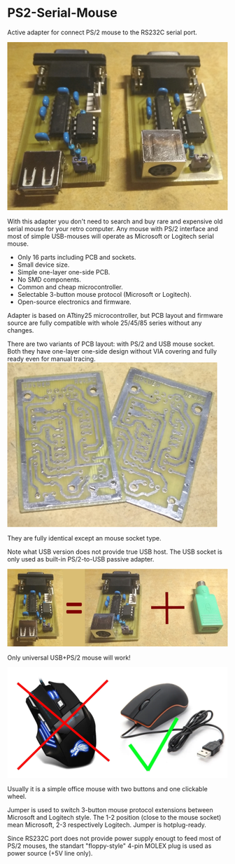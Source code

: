 # PS2-Serial-Mouse
Active adapter for connect PS/2 mouse to the RS232C serial port.

![Adapters photo](https://github.com/Quwy/PS2-Serial-Mouse/blob/main/InfoPage/devs.jpg?raw=true)

With this adapter you don't need to search and buy rare and expensive old serial mouse for your retro computer. Any mouse with PS/2 interface and most of simple USB-mouses will operate as Microsoft or Logitech serial mouse.

* Only 16 parts including PCB and sockets.
* Small device size.
* Simple one-layer one-side PCB.
* No SMD components.
* Common and cheap microcontroller.
* Selectable 3-button mouse protocol (Microsoft or Logitech).
* Open-source electronics and firmware.

Adapter is based on ATtiny25 microcontroller, but PCB layout and firmware source are fully compatible with whole 25/45/85 series without any changes.

There are two variants of PCB layout: with PS/2 and USB mouse socket. Both they have one-layer one-side design without VIA covering and fully ready even for manual tracing.
![PCBs](https://github.com/Quwy/PS2-Serial-Mouse/blob/main/InfoPage/PCBs.jpg?raw=true)

They are fully identical except an mouse socket type.

Note what USB version does not provide true USB host. The USB socket is only used as built-in PS/2-to-USB passive adapter.

![USB Adapter](https://github.com/Quwy/PS2-Serial-Mouse/blob/main/InfoPage/dev_usb_ps2_adapter.jpg?raw=true)

Only universal USB+PS/2 mouse will work!

![Gaming VS Simple](https://github.com/Quwy/PS2-Serial-Mouse/blob/main/InfoPage/gaming_simple.webp?raw=true)

Usually it is a simple office mouse with two buttons and one clickable wheel.

Jumper is used to switch 3-button mouse protocol extensions between Microsoft and Logitech style. The 1-2 position (close to the mouse socket) mean Microsoft, 2-3 respectively Logitech. Jumper is hotplug-ready.

Since RS232C port does not provide power supply enougt to feed most of PS/2 mouses, the standart "floppy-style" 4-pin MOLEX plug is used as power source (+5V line only).
